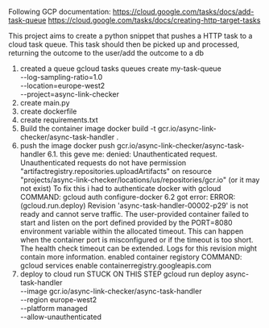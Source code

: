 Following GCP documentation: 
https://cloud.google.com/tasks/docs/add-task-queue
https://cloud.google.com/tasks/docs/creating-http-target-tasks

This project aims to create a python snippet that pushes a HTTP task to a cloud task queue.
This task should then be picked up and processed, returning the outcome to the user/add the outcome to a db

1. created a queue
gcloud tasks queues create my-task-queue \
    --log-sampling-ratio=1.0 \
    --location=europe-west2 \
    --project=async-link-checker
2. create main.py
3. create dockerfile
4. create requirements.txt
5. Build the container image
docker build -t gcr.io/async-link-checker/async-task-handler .
6. push the image
docker push gcr.io/async-link-checker/async-task-handler
6.1. this geve me: denied: Unauthenticated request. Unauthenticated requests do not have permission "artifactregistry.repositories.uploadArtifacts" on resource "projects/async-link-checker/locations/us/repositories/gcr.io" (or it may not exist)
To fix this i had to authenticate docker with gcloud
COMMAND: gcloud auth configure-docker
6.2 got error: ERROR: (gcloud.run.deploy) Revision 'async-task-handler-00002-p29' is not ready and cannot serve traffic. The user-provided container failed to start and listen on the port defined provided by the PORT=8080 environment variable within the allocated timeout. This can happen when the container port is misconfigured or if the timeout is too short. The health check timeout can be extended. Logs for this revision might contain more information.
enabled container registory
COMMAND: gcloud services enable containerregistry.googleapis.com
7. deploy to cloud run STUCK ON THIS STEP
gcloud run deploy async-task-handler \
    --image gcr.io/async-link-checker/async-task-handler \
    --region europe-west2 \
    --platform managed \
    --allow-unauthenticated


